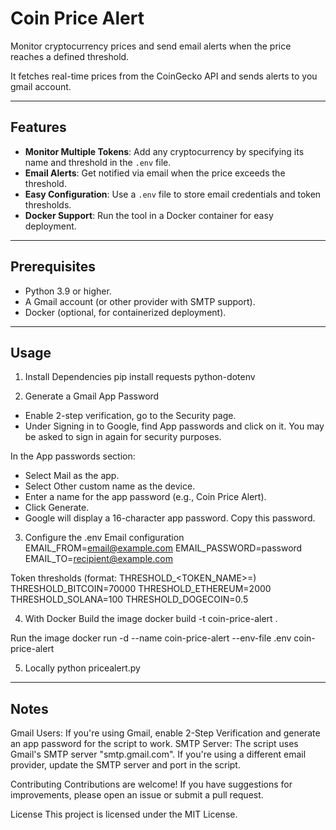 # Coin Price Alert
Monitor cryptocurrency prices and send email alerts when the price reaches a defined threshold.

It fetches real-time prices from the CoinGecko API and sends alerts to you gmail account.

---

## Features
- **Monitor Multiple Tokens**: Add any cryptocurrency by specifying its name and threshold in the `.env` file.
- **Email Alerts**: Get notified via email when the price exceeds the threshold.
- **Easy Configuration**: Use a `.env` file to store email credentials and token thresholds.
- **Docker Support**: Run the tool in a Docker container for easy deployment.

---

## Prerequisites
- Python 3.9 or higher.
- A Gmail account (or other provider with SMTP support).
- Docker (optional, for containerized deployment).

---

## Usage
1. Install Dependencies
pip install requests python-dotenv

2. Generate a Gmail App Password
- Enable 2-step verification, go to the Security page.
- Under Signing in to Google, find App passwords and click on it.
You may be asked to sign in again for security purposes.

In the App passwords section:
- Select Mail as the app.
- Select Other custom name as the device.
- Enter a name for the app password (e.g., Coin Price Alert).
- Click Generate.
- Google will display a 16-character app password. Copy this password.

3. Configure the .env
Email configuration
EMAIL_FROM=email@example.com
EMAIL_PASSWORD=password
EMAIL_TO=recipient@example.com

Token thresholds (format: THRESHOLD_<TOKEN_NAME>=<PRICE>)
THRESHOLD_BITCOIN=70000
THRESHOLD_ETHEREUM=2000
THRESHOLD_SOLANA=100
THRESHOLD_DOGECOIN=0.5

4. With Docker
Build the image
docker build -t coin-price-alert .

Run the image
docker run -d --name coin-price-alert --env-file .env coin-price-alert

5. Locally
python pricealert.py

---

## Notes
Gmail Users: If you're using Gmail, enable 2-Step Verification and generate an app password for the script to work.
SMTP Server: The script uses Gmail's SMTP server "smtp.gmail.com". If you're using a different email provider, update the SMTP server and port in the script.

Contributing
Contributions are welcome! If you have suggestions for improvements, please open an issue or submit a pull request.

License
This project is licensed under the MIT License. 

